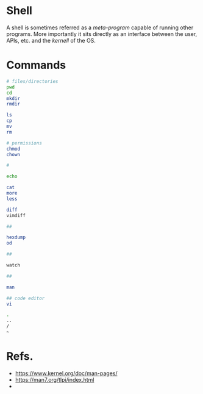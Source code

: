 # Shell
A shell is sometimes referred as a *meta-program* capable of running
other programs.
More importantly it sits directly as an interface between the user, APIs,
etc. and the *kernell* of the OS.

# Commands
```sh
# files/directories
pwd
cd
mkdir
rmdir

ls
cp
mv
rm

# permissions
chmod
chown

#

echo

cat
more
less

diff
vimdiff

##

hexdump
od

##

watch

##

man

## code editor
vi
```

```sh
.
..
/
~
```


# Refs.
   * https://www.kernel.org/doc/man-pages/
   * https://man7.org/tlpi/index.html
   * 
